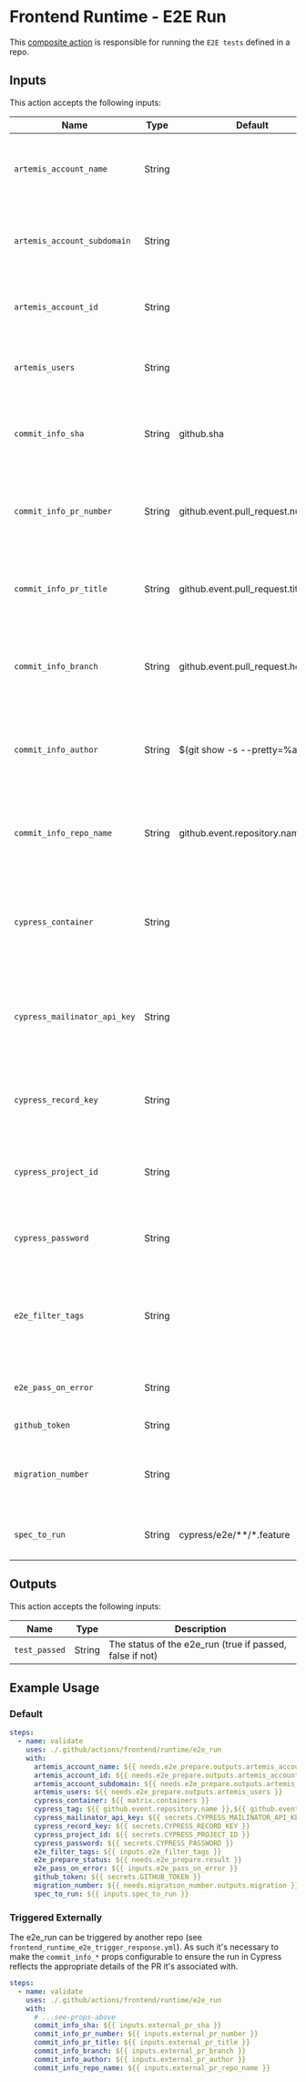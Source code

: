 # Frontend Runtime - E2E Run

This [composite action](./action.yml) is responsible for running the `E2E tests` defined in a repo.

## Inputs

This action accepts the following inputs:

| Name                        | Type    | Default                            | Required  | Description                                               |
| --------------------------- | ------- | ---------------------------------- | --------- | --------------------------------------------------------- |
| `artemis_account_name`      | String  |                                    | True      | The account name extracted from the artemis-run.json file
| `artemis_account_subdomain` | String  |                                    | True      | The account subdomain extracted from the artemis-run.json file
| `artemis_account_id`        | String  |                                    | True      | The id extracted from the artemis-run.json file
| `artemis_users`             | String  |                                    | True      | The users extracted from the artemis-run.json file
| `commit_info_sha`           | String  | github.sha                         | False     | The sha associated with the PR that triggered the e2e_run
| `commit_info_pr_number`     | String  | github.event.pull_request.number   | False     | The PR number associated with the PR that triggered the e2e_run
| `commit_info_pr_title`      | String  | github.event.pull_request.title    | False     | The PR title associated with the PR that triggered the e2e_run
| `commit_info_branch`        | String  | github.event.pull_request.head.ref | False     | The branch name associated with the PR that triggered the e2e_run
| `commit_info_author`        | String  | $(git show -s --pretty=%an)        | False     | The author name associated with the PR that triggered the e2e_run
| `commit_info_repo_name`     | String  | github.event.repository.name       | False     | The repo name associated with the PR that triggered the e2e_run
| `cypress_container`         | String  |                                    | True      | The index of the Cypress container being used (see the [docs](https://github.com/cypress-io/github-action#parallel) on running tests in parallel)
| `cypress_mailinator_api_key`| String  |                                    | False     | The [mailinator api key](https://www.mailinator.com/api/) needed when going through the default login flow
| `cypress_record_key`        | String  |                                    | True      | The [record key](https://docs.cypress.io/guides/cloud/account-management/projects) associated with the project in Cypress
| `cypress_project_id`        | String  |                                    | True      | The [project ID](https://docs.cypress.io/guides/cloud/account-management/projects) associated with the project in Cypress
| `cypress_password`          | String  |                                    | False     | The password of the E2E username (if applicable)
| `e2e_filter_tags`           | String  |                                    | True      | Tests will be filtered based on the tags defined here (see the [docs](https://github.com/badeball/cypress-cucumber-preprocessor/blob/master/docs/tags.md) on leveraging tags)
| `e2e_pass_on_error`         | String  |                                    | False     | Pass the workflow even if the E2E test fail
| `github_token`              | String  |                                    | True      | Github access token
| `migration_number`          | String  |                                    | True      | The migration number defined in the root package.json
| `spec_to_run`               | String  | cypress/e2e/**/*.feature           | False     | Used to determine which test to run
                                                                           
## Outputs

This action accepts the following inputs:

| Name                        | Type    | Description                                               |
| --------------------------- | ------- | --------------------------------------------------------- |
| `test_passed`               | String  | The status of the e2e_run (true if passed, false if not)

## Example Usage

### Default

```yaml
steps:
  - name: validate
    uses: ./.github/actions/frontend/runtime/e2e_run
    with:
      artemis_account_name: ${{ needs.e2e_prepare.outputs.artemis_account_name }}
      artemis_account_id: ${{ needs.e2e_prepare.outputs.artemis_account_id }}
      artemis_account_subdomain: ${{ needs.e2e_prepare.outputs.artemis_account_subdomain }}
      artemis_users: ${{ needs.e2e_prepare.outputs.artemis_users }}
      cypress_container: ${{ matrix.containers }}
      cypress_tag: ${{ github.event.repository.name }},${{ github.event_name }}
      cypress_mailinator_api_key: ${{ secrets.CYPRESS_MAILINATOR_API_KEY }}
      cypress_record_key: ${{ secrets.CYPRESS_RECORD_KEY }}
      cypress_project_id: ${{ secrets.CYPRESS_PROJECT_ID }}
      cypress_password: ${{ secrets.CYPRESS_PASSWORD }}
      e2e_filter_tags: ${{ inputs.e2e_filter_tags }}
      e2e_prepare_status: ${{ needs.e2e_prepare.result }}
      e2e_pass_on_error: ${{ inputs.e2e_pass_on_error }}
      github_token: ${{ secrets.GITHUB_TOKEN }}
      migration_number: ${{ needs.migration_number.outputs.migration }}
      spec_to_run: ${{ inputs.spec_to_run }}
```


### Triggered Externally

The e2e_run can be triggered by another repo (see `frontend_runtime_e2e_trigger_response.yml`). As such it's necessary to make the `commit_info_*` props configurable to ensure the run in Cypress reflects the appropriate details of the PR it's associated with.

```yaml
steps:
  - name: validate
    uses: ./.github/actions/frontend/runtime/e2e_run
    with:
      # ...see-props-above
      commit_info_sha: ${{ inputs.external_pr_sha }}
      commit_info_pr_number: ${{ inputs.external_pr_number }}
      commit_info_pr_title: ${{ inputs.external_pr_title }}
      commit_info_branch: ${{ inputs.external_pr_branch }}
      commit_info_author: ${{ inputs.external_pr_author }}
      commit_info_repo_name: ${{ inputs.external_pr_repo_name }}
```
